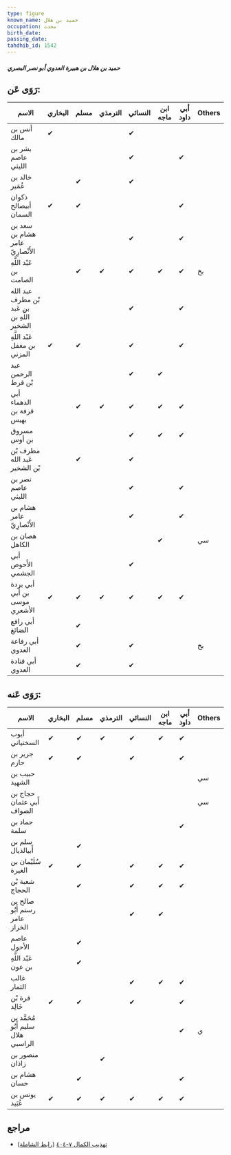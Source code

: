 ```yaml
---
type: figure
known_name: حميد بن هلال
occupation: محدث
birth_date:
passing_date:
tahdhib_id: 1542
---
```

##### حميد بن هلال بن هبيرة العدوي أبو نصر البصري

## رَوَى عَن:
| الاسم                                       | البخاري | مسلم | الترمذي | النسائي | ابن ماجه | أبي داود | Others |
| ------------------------------------------- | ------- | ---- | ------- | ------- | -------- | -------- | ------ |
| أنس بن مالك                                 | ✔       |      |         | ✔       |          |          |        |
| بشر بن عاصم الليثي                          |         |      |         | ✔       |          | ✔        |        |
| خالد بن عُمَير                              |         | ✔    |         | ✔       |          |          |        |
| ذكوان أبيصالح السمان                        | ✔       | ✔    |         |         |          | ✔        |        |
| سعد بن هشام بن عامر الأَنْصارِيّ            |         |      |         | ✔       |          | ✔        |        |
| عَبْد اللَّهِ بن الصامت                     |         | ✔    | ✔       | ✔       | ✔        | ✔        | بخ     |
| عبد الله بْن مطرف بن عَبد اللَّهِ بن الشخير |         |      |         | ✔       |          | ✔        |        |
| عَبْد اللَّهِ بن مغفل المزني                | ✔       | ✔    |         | ✔       |          | ✔        |        |
| عبد الرحمن بْن قرط                          |         |      |         | ✔       | ✔        |          |        |
| أبي الدهماء قرفة بن بهيس                    |         | ✔    | ✔       | ✔       | ✔        | ✔        |        |
| مسروق بن أوس                                |         |      |         | ✔       | ✔        | ✔        |        |
| مطرف بْن عَبد الله بْن الشخير               |         | ✔    |         | ✔       |          |          |        |
| نصر بن عاصم الليثي                          |         |      |         | ✔       |          | ✔        |        |
| هشام بن عامر الأَنْصارِيّ                   |         |      |         | ✔       |          | ✔        |        |
| هصان بن الكاهل                              |         |      |         |         | ✔        |          | سي     |
| أبي الأَحوص الجشمي                          |         |      |         | ✔       |          |          |        |
| أبي بردة بن أَبي موسى الأشعري               | ✔       | ✔    | ✔       | ✔       | ✔        | ✔        |        |
| أبي رافع الضائغ                             |         | ✔    |         |         |          |          |        |
| أبي رفاعة العدوي                            |         | ✔    |         | ✔       |          |          | بخ     |
| أبي قتادة العدوي                            |         | ✔    |         | ✔       |          |          |        |
## رَوَى عَنه:
| الاسم                               | البخاري | مسلم | الترمذي | النسائي | ابن ماجه | أبي داود | Others |
| ----------------------------------- | ------- | ---- | ------- | ------- | -------- | -------- | ------ |
| أيوب السختياني                      | ✔       | ✔    | ✔       | ✔       | ✔        | ✔        |        |
| جرير بن حازم                        | ✔       | ✔    |         | ✔       |          | ✔        |        |
| حبيب بن الشهيد                      |         |      |         |         |          |          | سي     |
| حجاج بن أَبي عثمان الصواف           |         |      |         |         |          |          | سي     |
| حماد بن سلمة                        |         |      |         |         |          | ✔        |        |
| سلم بن أَبيالذيال                   |         | ✔    |         |         |          |          |        |
| سُلَيْمان بن الغيرة                 | ✔       | ✔    |         | ✔       | ✔        | ✔        |        |
| شعبة بْن الحجاج                     |         | ✔    |         | ✔       | ✔        | ✔        |        |
| صالح بن رستم أَبُو عامر الخزاز      |         |      |         | ✔       | ✔        |          |        |
| عاصم الأحول                         |         | ✔    |         |         |          |          |        |
| عَبْد اللَّهِ بن عون                |         | ✔    |         |         |          |          |        |
| غالب التمار                         |         |      |         | ✔       | ✔        | ✔        |        |
| قرة بْن خَالِد                      | ✔       | ✔    |         | ✔       |          | ✔        |        |
| مُحَمَّد بن سليم أَبُو هلال الراسبي |         |      |         |         |          | ✔        | ي      |
| منصور بن زاذان                      |         |      | ✔       |         |          |          |        |
| هشام بن حسان                        |         | ✔    |         |         |          | ✔        |        |
| يونس بن عُبَيد                      | ✔       | ✔    | ✔       | ✔       | ✔        | ✔        |        |
## مراجع
- [تهذيب الكمال ٧-٤٠٤](obsidian://open?vault=Tahdhib-al-Kamal&file=Figures/١٥٤٢-حميد%20بن%20هلال%20بن%20هبيرة%20العدوي%20أبو%20نصر%20البصري) ([رابط الشاملة](https://shamela.ws/book/3722/3626))